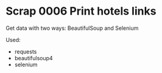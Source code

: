 # Scrap 0006 Print hotels links

Get data with two ways: BeautifulSoup and Selenium

Used:

* requests
* beautifulsoup4
* selenium
